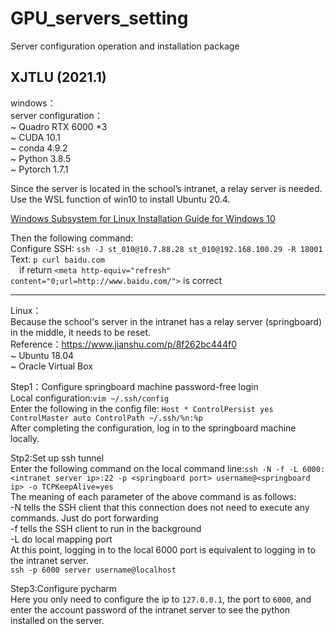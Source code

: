# GPU_servers_setting
Server configuration operation and installation package

## XJTLU (2021.1)
windows：  
server configuration：  
~  Quadro RTX 6000 *3  
~  CUDA 10.1  
~  conda 4.9.2  
~  Python 3.8.5  
~  Pytorch 1.7.1  

Since the server is located in the school’s intranet, a relay server is needed. Use the WSL function of win10 to install Ubuntu 20.4.
 
[Windows Subsystem for Linux Installation Guide for Windows 10](https://docs.microsoft.com/zh-cn/windows/wsl/install-win10)

Then the following command:  
Configure SSH: `ssh -J st_010@10.7.88.28 st_010@192.168.100.29 -R 18001`
Text: `p curl baidu.com `   
&ensp;&ensp;if return `<meta http-equiv="refresh" content="0;url=http://www.baidu.com/">` is correct

----

Linux：  
Because the school's server in the intranet has a relay server (springboard) in the middle, it needs to be reset.  
Reference：https://www.jianshu.com/p/8f262bc444f0  
~ Ubuntu 18.04  
~ Oracle Virtual Box  

Step1：Configure springboard machine password-free login  
Local configuration:`vim ~/.ssh/config `  
Enter the following in the config file: 
`Host *
    ControlPersist yes
    ControlMaster auto
    ControlPath ~/.ssh/%n:%p`  
After completing the configuration, log in to the springboard machine locally.  

Stp2:Set up ssh tunnel  
Enter the following command on the local command line:`ssh -N -f -L 6000:<intranet server ip>:22 -p <springboard port> username@<springboard ip> -o TCPKeepAlive=yes`  
The meaning of each parameter of the above command is as follows:  
-N tells the SSH client that this connection does not need to execute any commands. Just do port forwarding  
-f tells the SSH client to run in the background  
-L do local mapping port  
At this point, logging in to the local 6000 port is equivalent to logging in to the intranet server.  
`ssh -p 6000 server username@localhost`  

Step3:Configure pycharm  
Here you only need to configure the ip to `127.0.0.1`, the port to `6000`, and enter the account password of the intranet server to see the python installed on the server.



